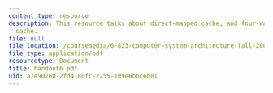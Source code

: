```yaml
---
content_type: resource
description: This resource talks about direct-mapped cache, and four-way set-associative
  cache.
file: null
file_location: /coursemedia/6-823-computer-system-architecture-fall-2005/a7e902602fd480fc22551d9e6bbc6b81_handout6.pdf
file_type: application/pdf
resourcetype: Document
title: handout6.pdf
uid: a7e90260-2fd4-80fc-2255-1d9e6bbc6b81
---
```

